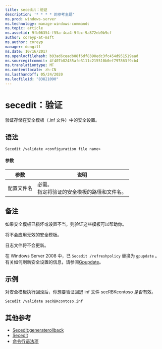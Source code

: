 ```yaml
---
title: secedit：验证
description: '* * * * 的参考主题'
ms.prod: windows-server
ms.technology: manage-windows-commands
ms.topic: article
ms.assetid: 9fb06354-f55a-4ca4-9fbc-9a872eb9b9cf
author: coreyp-at-msft
ms.author: coreyp
manager: dongill
ms.date: 10/16/2017
ms.openlocfilehash: b93ad6ceadb08f6df8390edc3fc454d951519aad
ms.sourcegitcommit: 4f407b82435afe3111c215510b0ef797863f9cb4
ms.translationtype: MT
ms.contentlocale: zh-CN
ms.lasthandoff: 05/24/2020
ms.locfileid: "83821090"
---
```

# <a name="seceditvalidate"></a>secedit：验证



验证存储在安全模板（.inf 文件）中的安全设置。

## <a name="syntax"></a>语法

```
Secedit /validate <configuration file name>

```

#### <a name="parameters"></a>参数

|参数|说明|
|---------|-----------|
|配置文件名|必需。</br>指定将验证的安全模板的路径和文件名。|

## <a name="remarks"></a>备注

如果安全模板已损坏或设置不当，则验证这些模板可以帮助你。

将不会应用无效的安全模板。

日志文件将不会更新。

在 Windows Server 2008 中，已 `Secedit /refreshpolicy` 替换为 `gpupdate` 。 有关如何刷新安全设置的信息，请参阅[Gpupdate](gpupdate.md)。

## <a name="examples"></a>示例

对安全模板执行回滚后，你想要验证回退 inf 文件 secRBKcontoso 是否有效。
```
Secedit /validate secRBKcontoso.inf
```

## <a name="additional-references"></a>其他参考

-   [Secedit:generaterollback](secedit-generaterollback.md)
-   [Secedit](secedit.md)
- [命令行语法项](command-line-syntax-key.md)
